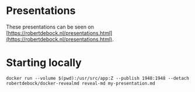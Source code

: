 # Presentations

These presentations can be seen on [https://robertdebock.nl/presentations.html](https://robertdebock.nl/presentations.html).

# Starting locally

```
docker run --volume $(pwd):/usr/src/app:Z --publish 1948:1948 --detach robertdebock/docker-revealmd reveal-md my-presentation.md
```
